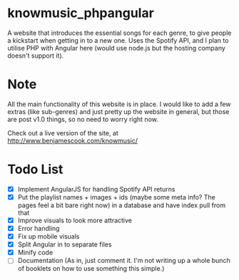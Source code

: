 # knowmusic_phpangular
A website that introduces the essential songs for each genre, to give people a kickstart when getting in to a new one. Uses the Spotify API, and I plan to utilise PHP with Angular here (would use node.js but the hosting company doesn't support it).

# Note
All the main functionality of this website is in place. I would like to add a few extras (like sub-genres) and just pretty up the website in general, but those are post v1.0 things, so no need to worry right now.

Check out a live version of the site, at http://www.benjamescook.com/knowmusic/

# Todo List
- [x] Implement AngularJS for handling Spotify API returns
- [x] Put the playlist names + images + ids (maybe some meta info? The pages feel a bit bare right now) in a database and have index pull from that
- [x] Improve visuals to look more attractive
- [x] Error handling
- [x] Fix up mobile visuals
- [x] Split Angular in to separate files
- [x] Minify code
- [ ] Documentation (As in, just comment it. I'm not writing up a whole bunch of booklets on how to use something this simple.)
